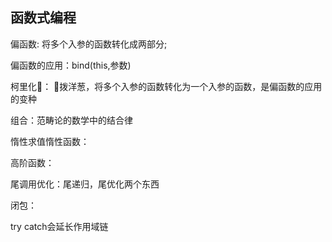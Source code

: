 ## 函数式编程

偏函数: 将多个入参的函数转化成两部分;

偏函数的应用：bind(this,参数)

柯里化： 拨洋葱，将多个入参的函数转化为一个入参的函数，是偏函数的应用的变种

组合：范畴论的数学中的结合律

惰性求值惰性函数：

高阶函数：

尾调用优化：尾递归，尾优化两个东西

闭包：


try catch会延长作用域链
